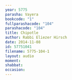 ```yaml
---
year: 5775
parasha: Vayera
bookcode: "1"
fullparashacode: "104"
parashacode: "104"
title: Chipotle
author: Rabbi Eliezer Hirsch
date: 2014-11-08
id: 57751041
filename: 5775-104-1
layout: audio
moment: 
shabbat: 
occasion: 
---
```

